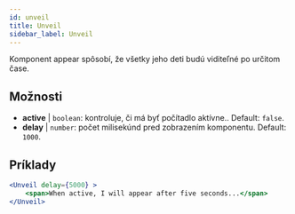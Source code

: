 ```yaml
---
id: unveil 
title: Unveil
sidebar_label: Unveil
---
```


Komponent appear spôsobí, že všetky jeho deti budú viditeľné po určitom čase.

## Možnosti

* __active__ | `boolean`: kontroluje, či má byť počítadlo aktívne.. Default: `false`.
* __delay__ | `number`: počet milisekúnd pred zobrazením komponentu. Default: `1000`.


## Príklady

```jsx live
<Unveil delay={5000} >
    <span>When active, I will appear after five seconds...</span>
</Unveil>
```




